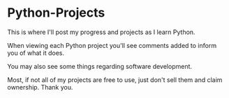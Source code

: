 # Python-Projects

This is where I'll post my progress and projects as I learn Python.

When viewing each Python project you'll see comments added to inform you of what it does.

You may also see some things regarding software development. 

Most, if not all of my projects are free to use, just don't sell them and claim ownership.
Thank you. 
